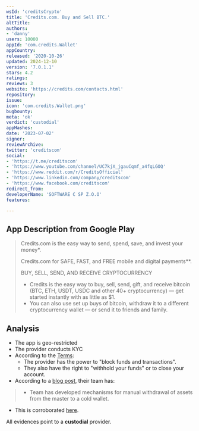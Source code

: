 ```yaml
---
wsId: 'creditsCrypto'
title: 'Credits.com. Buy and Sell BTC.'
altTitle: 
authors:
- 'danny'
users: 10000
appId: 'com.credits.Wallet'
appCountry: 
released: '2020-10-26'
updated: 2024-12-10
version: '7.0.1.1'
stars: 4.2
ratings: 
reviews: 3
website: 'https://credits.com/contacts.html'
repository: 
issue: 
icon: 'com.credits.Wallet.png'
bugbounty: 
meta: 'ok'
verdict: 'custodial'
appHashes: 
date: '2023-07-02'
signer: 
reviewArchive: 
twitter: 'creditscom'
social:
- 'https://t.me/creditscom'
- 'https://www.youtube.com/channel/UC7kjX_jgauCqmf_a4fqLGOQ'
- 'https://www.reddit.com/r/CreditsOfficial'
- 'https://www.linkedin.com/company/creditscom'
- 'https://www.facebook.com/creditscom'
redirect_from: 
developerName: 'SOFTWARE C SP Z.O.O'
features: 

---
```


## App Description from Google Play

> Credits.com is the easy way to send, spend, save, and invest your money*.
>
> Credits.com for SAFE, FAST, and FREE mobile and digital payments**.
>
> BUY, SELL, SEND, AND RECEIVE CRYPTOCURRENCY
> - Credits is the easy way to buy, sell, send, gift, and receive bitcoin (BTC, ETH, USDT, USDC and other 40+ cryptocurrency) — get started instantly with as little as $1.
> - You can also use set up buys of bitcoin, withdraw it to a different cryptocurrency wallet — or send it to friends and family.

## Analysis

- The app is geo-restricted
- The provider conducts KYC
- According to the [Terms](https://credits.com/en/legal.html):
  - The provider has the power to "block funds and transactions".
  - They also have the right to "withhold your funds" or to close your account.
- According to a [blog post](https://credits.com/news/335-credits-wallet-digest.html), their team has:
> - Team has developed mechanisms for manual withdrawal of assets from the master to a cold wallet.

- This is corroborated [here](https://credits.com/news/115-credits-have-obtained-a-new-european-crypto-license.html).

All evidences point to a **custodial** provider.
